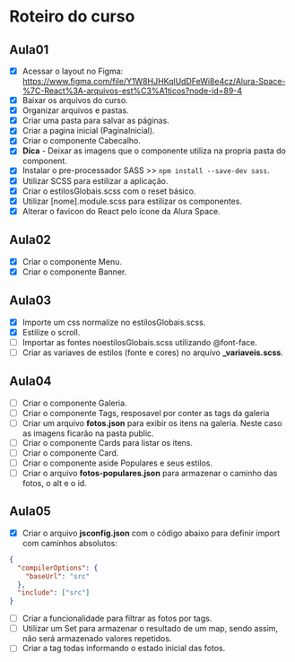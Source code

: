 # Roteiro do curso

## Aula01

- [x] Acessar o layout no Figma: https://www.figma.com/file/Y1W8HJHKqlUdDFeWi8e4cz/Alura-Space-%7C-React%3A-arquivos-est%C3%A1ticos?node-id=89-4
- [x] Baixar os arquivos do curso.
- [x] Organizar arquivos e pastas.
- [x] Criar uma pasta para salvar as páginas.
- [x] Criar a pagina inicial (PaginaInicial).
- [x] Criar o componente Cabecalho.
- [x] **Dica** - Deixar as imagens que o componente utiliza na propria pasta do component.
- [x] Instalar o pre-processador SASS >> `npm install --save-dev sass`.
- [x] Utilizar SCSS para estilizar a aplicação.
- [x] Criar o estilosGlobais.scss com o reset básico.
- [x] Utilizar [nome].module.scss para estilizar os componentes.
- [x] Alterar o favicon do React pelo ícone da Alura Space.

## Aula02

- [x] Criar o componente Menu.
- [x] Criar o componente Banner.

## Aula03

- [x] Importe um css normalize no estilosGlobais.scss.
- [x] Estilize o scroll.
- [ ] Importar as fontes noestilosGlobais.scss utilizando @font-face.
- [ ] Criar as variaves de estilos (fonte e cores) no arquivo **\_variaveis.scss**.

## Aula04

- [ ] Criar o componente Galeria.
- [ ] Criar o componente Tags, resposavel por conter as tags da galeria
- [ ] Criar um arquivo **fotos.json** para exibir os itens na galeria. Neste caso as imagens ficarão na pasta public.
- [ ] Criar o componente Cards para listar os itens.
- [ ] Criar o componente Card.
- [ ] Criar o componente aside Populares e seus estilos.
- [ ] Criar o arquivo **fotos-populares.json** para armazenar o caminho das fotos, o alt e o id.

## Aula05

- [x] Criar o arquivo **jsconfig.json** com o código abaixo para definir import com caminhos absolutos:

```json
{
  "compilerOptions": {
    "baseUrl": "src"
  },
  "include": ["src"]
}
```

- [ ] Criar a funcionalidade para filtrar as fotos por tags.
- [ ] Utilizar um Set para armazenar o resultado de um map, sendo assim, não será armazenado valores repetidos.
- [ ] Criar a tag todas informando o estado inicial das fotos.
